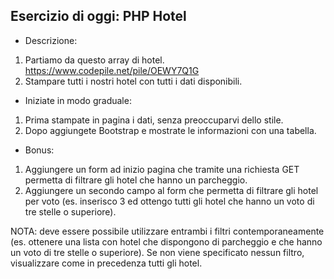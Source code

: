 ## Esercizio di oggi: PHP Hotel

- Descrizione:
1. Partiamo da questo array di hotel. https://www.codepile.net/pile/OEWY7Q1G
2. Stampare tutti i nostri hotel con tutti i dati disponibili.

- Iniziate in modo graduale:
1. Prima stampate in pagina i dati, senza preoccuparvi dello stile.
2. Dopo aggiungete Bootstrap e mostrate le informazioni con una tabella.

- Bonus:
1. Aggiungere un form ad inizio pagina che tramite una richiesta GET permetta di filtrare gli hotel che hanno un parcheggio.
2. Aggiungere un secondo campo al form che permetta di filtrare gli hotel per voto (es. inserisco 3 ed ottengo tutti gli hotel che hanno un voto di tre stelle o superiore).

NOTA: deve essere possibile utilizzare entrambi i filtri contemporaneamente (es. ottenere una lista con hotel che dispongono di parcheggio e che hanno un voto di tre stelle o superiore). Se non viene specificato nessun filtro, visualizzare come in precedenza tutti gli hotel.